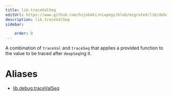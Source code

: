 ```yaml
---
title: lib.traceValSeq
editUrl: https://www.github.com/hsjobeki/nixpkgs/blob/migrated/lib/debug.nix#L171C5
description: lib.traceValSeq
sidebar:

    order: 8
---
```


A combination of `traceVal` and `traceSeq` that applies a
provided function to the value to be traced after `deepSeq`ing
it.


# Aliases

- [lib.debug.traceValSeq](/nix-doc-comments/reference/lib/debug/lib-debug-tracevalseq)


